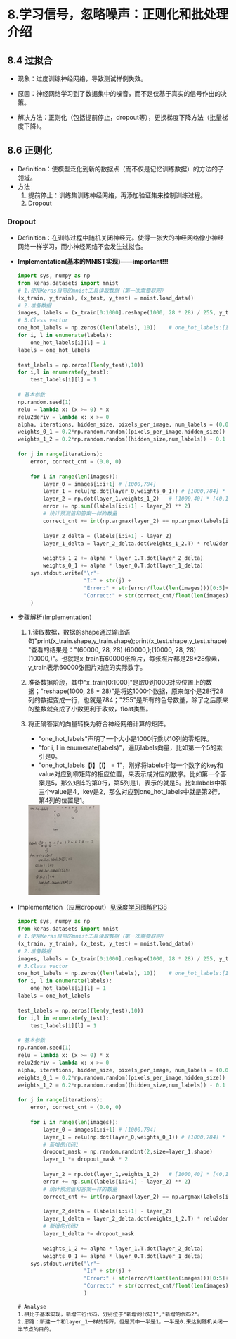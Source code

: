 # 8.学习信号，忽略噪声：正则化和批处理介绍

## 8.4 过拟合

- 现象：过度训练神经网络，导致测试样例失效。

- 原因：神经网络学习到了数据集中的噪音，而不是仅基于真实的信号作出的决策。

  <!--比如，图片识别狗，如果根据狗的轮廓能分辨是是否为狗，则狗的轮廓是真实的信号，而填充狗的部分像素属于噪音-->

- 解决方法：正则化（包括提前停止，dropout等），更换梯度下降方法（批量梯度下降）。

## 8.6 正则化

- Definition：使模型泛化到新的数据点（而不仅是记忆训练数据）的方法的子领域。
- 方法
  1. 提前停止：训练集训练神经网络，再添加验证集来控制训练过程。
  2. Dropout

### Dropout

- Definition：在训练过程中随机关闭神经元。使得一张大的神经网络像小神经网络一样学习，而小神经网络不会发生过拟合。

  <!--比如，用沙子去拟合叉子，能够勾勒出每一个细节，导致过拟合。如果是硬币大小的粘土拟合叉子，一个硬币肯定不够，就会从单个硬币上尽可能的找重点，由多个硬币大小的粘土来拟合叉子防止过拟合。-->

- **Implementation(基本的MNIST实现)——important!!!**

  ```python
  import sys, numpy as np
  from keras.datasets import mnist
  # 1.使用Keras自带的mnist工具读取数据（第一次需要联网）
  (x_train, y_train), (x_test, y_test) = mnist.load_data()
  # 2.准备数据
  images, labels = (x_train[0:1000].reshape(1000, 28 * 28) / 255, y_train[0:1000])
  # 3.Class vector
  one_hot_labels = np.zeros((len(labels), 10))    # one_hot_labels:[1000,10]
  for i, l in enumerate(labels):
      one_hot_labels[i][l] = 1
  labels = one_hot_labels
  
  test_labels = np.zeros((len(y_test),10))
  for i,l in enumerate(y_test):
      test_labels[i][l] = 1
  
  # 基本参数
  np.random.seed(1)
  relu = lambda x: (x >= 0) * x
  relu2deriv = lambda x: x >= 0
  alpha, iterations, hidden_size, pixels_per_image, num_labels = (0.005, 350, 40, 784, 10)
  weights_0_1 = 0.2*np.random.random((pixels_per_image,hidden_size)) - 0.1    # [784,40]
  weights_1_2 = 0.2*np.random.random((hidden_size,num_labels)) - 0.1          # [40,10]
  
  for j in range(iterations):
      error, correct_cnt = (0.0, 0)
  
      for i in range(len(images)):
          layer_0 = images[i:i+1] # [1000,784]
          layer_1 = relu(np.dot(layer_0,weights_0_1)) # [1000,784] * [784,40] = [1000,40]
          layer_2 = np.dot(layer_1,weights_1_2)   # [1000,40] * [40,10] = [1000,10]
          error += np.sum((labels[i:i+1] - layer_2) ** 2)
          # 统计预测值和答案一样的数量
          correct_cnt += int(np.argmax(layer_2) == np.argmax(labels[i:i+1]))  
  
          layer_2_delta = (labels[i:i+1] - layer_2)
          layer_1_delta = layer_2_delta.dot(weights_1_2.T) * relu2deriv(layer_1)
  
          weights_1_2 += alpha * layer_1.T.dot(layer_2_delta)
          weights_0_1 += alpha * layer_0.T.dot(layer_1_delta)
      sys.stdout.write("\r"+
                       "I:" + str(j) +
                       "Error:" + str(error/float(len(images)))[0:5]+
                       "Correct:" + str(correct_cnt/float(len(images)))
      )
  ```

- 步骤解析(Implementation)

  1. 1.读取数据，数据的shape通过输出语句"print(x_train.shape,y_train.shape);print(x_test.shape,y_test.shape)"查看的结果是："(60000, 28, 28) (60000,);(10000, 28, 28) (10000,)"。也就是x_train有60000张照片，每张照片都是28*28像素，y_train表示60000张图片对应的实际数字。

  2. 准备数据阶段，其中"x_train[0:1000]"是取0到1000对应位置上的数据；"reshape(1000, 28 * 28)"是将这1000个数据，原来每个是28行28列的数据变成一行，也就是784；"255"是所有的色号数量，除了之后原来的整数就变成了小数更利于收敛，float类型。

  3. 将正确答案的向量转换为符合神经网络计算的矩阵。

     - "one_hot_labels"声明了一个大小是1000行乘以10列的零矩阵。
     - "for i, l in enumerate(labels)"，遍历labels向量，比如第一个5的索引是0。
     - "one_hot_labels【i】【l】 = 1"，刚好将labels中每一个数字的key和value对应到零矩阵的相应位置，来表示成对应的数字。比如第一个答案是5，那么矩阵的第0行，第5列是1，表示的就是5。比如labels中第三个value是4，key是2，那么对应到one_hot_labels中就是第2行，第4列的位置是1。

     <img src="assets/神经网络.jpg" style="zoom:20%;" />

- Implementation（应用dropout）<u>见深度学习图解P138</u>

  ```python
  import sys, numpy as np
  from keras.datasets import mnist
  # 1.使用Keras自带的mnist工具读取数据（第一次需要联网）
  (x_train, y_train), (x_test, y_test) = mnist.load_data()
  # 2.准备数据
  images, labels = (x_train[0:1000].reshape(1000, 28 * 28) / 255, y_train[0:1000])
  # 3.Class vector
  one_hot_labels = np.zeros((len(labels), 10))    # one_hot_labels:[1000,10]
  for i, l in enumerate(labels):
      one_hot_labels[i][l] = 1
  labels = one_hot_labels
  
  test_labels = np.zeros((len(y_test),10))
  for i,l in enumerate(y_test):
      test_labels[i][l] = 1
  
  # 基本参数
  np.random.seed(1)
  relu = lambda x: (x >= 0) * x
  relu2deriv = lambda x: x >= 0
  alpha, iterations, hidden_size, pixels_per_image, num_labels = (0.005, 350, 40, 784, 10)
  weights_0_1 = 0.2*np.random.random((pixels_per_image,hidden_size)) - 0.1    # [784,40]
  weights_1_2 = 0.2*np.random.random((hidden_size,num_labels)) - 0.1          # [40,10]
  
  for j in range(iterations):
      error, correct_cnt = (0.0, 0)
  
      for i in range(len(images)):
          layer_0 = images[i:i+1] # [1000,784]
          layer_1 = relu(np.dot(layer_0,weights_0_1)) # [1000,784] * [784,40] = [1000,40]
          # 新增的代码1
          dropout_mask = np.random.randint(2,size=layer_1.shape)
          layer_1 *= dropout_mask * 2
  
          layer_2 = np.dot(layer_1,weights_1_2)   # [1000,40] * [40,10] = [1000,10]
          error += np.sum((labels[i:i+1] - layer_2) ** 2)
          # 统计预测值和答案一样的数量
          correct_cnt += int(np.argmax(layer_2) == np.argmax(labels[i:i+1]))
  
          layer_2_delta = (labels[i:i+1] - layer_2)
          layer_1_delta = layer_2_delta.dot(weights_1_2.T) * relu2deriv(layer_1)
          # 新增的代码2
          layer_1_delta *= dropout_mask
  
          weights_1_2 += alpha * layer_1.T.dot(layer_2_delta)
          weights_0_1 += alpha * layer_0.T.dot(layer_1_delta)
      sys.stdout.write("\r"+
                       "I:" + str(j) +
                       "Error:" + str(error/float(len(images)))[0:5]+
                       "Correct:" + str(correct_cnt/float(len(images)))
                       )
  ```

  ```shell
  # Analyse
  1.相比于基本实现，新增三行代码，分别位于"新增的代码1","新增的代码2"。
  2.思路：新建一个和layer_1一样的矩阵，但是其中一半是1，一半是0.来达到随机关闭一半节点的目的。
  ```

  